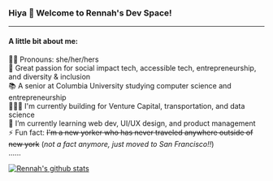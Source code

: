 ### Hiya 👋 Welcome to Rennah's Dev Space!
-----
#### A little bit about me:
👧🏻 Pronouns: she/her/hers<br>
💖 Great passion for social impact tech, accessible tech, entrepreneurship, and diversity & inclusion<br>
📚 A senior at Columbia University studying computer science and entrepreneurship<br>
👩🏻‍💻 I'm currently building for Venture Capital, transportation, and data science<br>
🌱 I’m currently learning web dev, UI/UX design, and product management<br>
⚡ Fun fact: <s>I'm a new yorker who has never traveled anywhere outside of new york</s> (_not a fact anymore, just moved to San Francisco!!_)<br>
......

[![Rennah's github stats](https://github-readme-stats.vercel.app/api?username=rennahweng&count_private=true&show_icons=true&hide=stars,issues&theme=dracula)](https://github.com/rennahweng/github-readme-stats)
